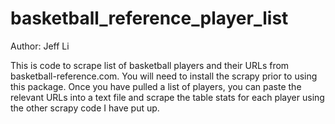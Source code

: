# basketball_reference_player_list
Author: Jeff Li

This is code to scrape list of basketball players and their URLs from basketball-reference.com. You will need to install the scrapy prior to using this package. Once you have pulled a list of players, you can paste the relevant URLs into a text file and scrape the table stats for each player using the other scrapy code I have put up.
